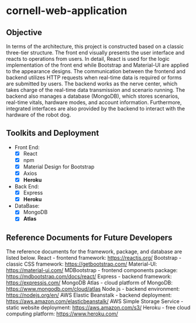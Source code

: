 # cornell-web-application

## Objective

In terms of the architecture, this project is constructed based on a classic three-tier structure. The front end visually presents the user interface and reacts to operations from users. In detail, React is used for the logic implementation of the front end while Bootstrap and Material-UI are applied to the appearance designs. The communication between the frontend and backend utilizes HTTP requests when real-time data is required or forms are submitted by users. The backend works as the nerve center, which takes charge of the real-time data transmission and scenario running. The backend also manages a database (MongoDB), which stores scenarios, real-time vitals, hardware modes, and account information. Furthermore, integrated interfaces are also provided by the backend to interact with the hardware of the robot dog. 


## Toolkits and Deployment

- Front End:
  - [x] React
  - [x] npm
  - [x] Material Design for Bootstrap
  - [x] Axios
  - [x] **Heroku**
- Back End:
  - [x] Express
  - [x] **Heroku**
- DataBase:
  - [x] MongoDB
  - [x] **Atlas**

## Reference Documents for Future Developers
The reference documents for the framework, package, and database are listed below.
React - frontend framework: https://reactjs.org/
Bootstrap - classic CSS framework: https://getbootstrap.com/
Material-UI: https://material-ui.com/
MDBootstrap - frontend components package: https://mdbootstrap.com/docs/react/
Express - backend framework: https://expressjs.com/
MongoDB Atlas - cloud platform of MongoDB: https://www.mongodb.com/cloud/atlas
Node.js - backend environment: https://nodejs.org/en/
AWS Elastic Beanstalk - backend deployment: https://aws.amazon.com/elasticbeanstalk/
AWS Simple Storage Service - static website deployment: https://aws.amazon.com/s3/
Heroku - free cloud computing platform: https://www.heroku.com/


